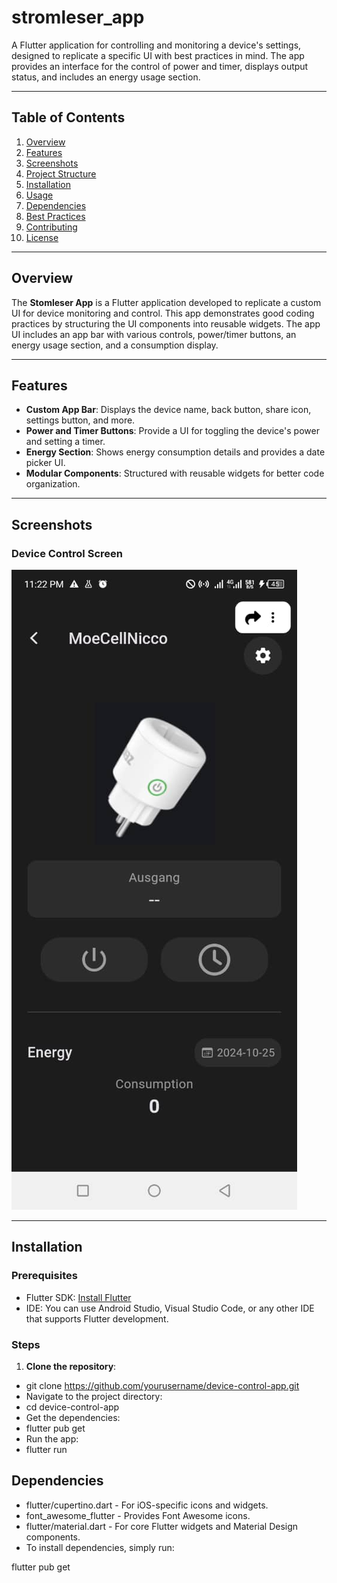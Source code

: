 # stromleser_app


A Flutter application for controlling and monitoring a device's settings, designed to replicate a specific UI with best practices in mind. The app provides an interface for the control of power and timer, displays output status, and includes an energy usage section.

---

## Table of Contents

1. [Overview](#overview)
2. [Features](#features)
3. [Screenshots](#screenshots)
4. [Project Structure](#project-structure)
5. [Installation](#installation)
6. [Usage](#usage)
7. [Dependencies](#dependencies)
8. [Best Practices](#best-practices)
9. [Contributing](#contributing)
10. [License](#license)

---

## Overview

The **Stomleser App** is a Flutter application developed to replicate a custom UI for device monitoring and control. This app demonstrates good coding practices by structuring the UI components into reusable widgets. The app UI includes an app bar with various controls, power/timer buttons, an energy usage section, and a consumption display.

---

## Features

- **Custom App Bar**: Displays the device name, back button, share icon, settings button, and more.
- **Power and Timer Buttons**: Provide a UI for toggling the device's power and setting a timer.
- **Energy Section**: Shows energy consumption details and provides a date picker UI.
- **Modular Components**: Structured with reusable widgets for better code organization.

---

## Screenshots

### Device Control Screen
![Device Control Screen](assets/image/stromlesser_screensho.jpg)

---

## Installation

### Prerequisites

- Flutter SDK: [Install Flutter](https://flutter.dev/docs/get-started/install)
- IDE: You can use Android Studio, Visual Studio Code, or any other IDE that supports Flutter development.

### Steps

1. **Clone the repository**:

- git clone https://github.com/yourusername/device-control-app.git
- Navigate to the project directory:
- cd device-control-app
- Get the dependencies:
- flutter pub get
- Run the app:
- flutter run

## Dependencies
- flutter/cupertino.dart - For iOS-specific icons and widgets.
- font_awesome_flutter - Provides Font Awesome icons.
- flutter/material.dart - For core Flutter widgets and Material Design components.
- To install dependencies, simply run:


flutter pub get

